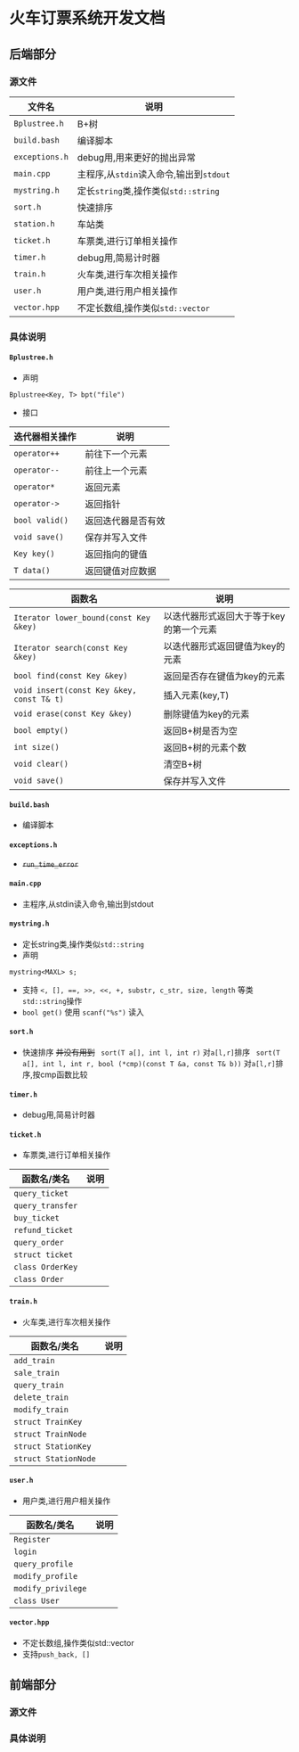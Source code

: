 # 火车订票系统开发文档

## 后端部分

### 源文件

| 文件名 | 说明 |
| ------- | ----- |
| `Bplustree.h` | B+树 |
| `build.bash` | 编译脚本 |
| `exceptions.h` | debug用,用来更好的抛出异常
| `main.cpp` | 主程序,从`stdin`读入命令,输出到`stdout`
| `mystring.h` | 定长`string`类,操作类似`std::string`
| `sort.h` | 快速排序
| `station.h` | 车站类
| `ticket.h` | 车票类,进行订单相关操作
| `timer.h` | debug用,简易计时器
| `train.h` | 火车类,进行车次相关操作
| `user.h` | 用户类,进行用户相关操作
| `vector.hpp` | 不定长数组,操作类似`std::vector`

### 具体说明

####  `Bplustree.h` 
- 声明
```
Bplustree<Key, T> bpt("file")
```
- 接口

| 迭代器相关操作 | 说明 |
|-----------|-----------|
| `operator++` | 前往下一个元素 |
| `operator--` | 前往上一个元素 |
| `operator*` | 返回元素 |
| `operator->` | 返回指针 |
| `bool valid()`| 返回迭代器是否有效 |
| `void save()`| 保存并写入文件 |
| `Key key()` | 返回指向的键值 |
| `T data()` | 返回键值对应数据 |

| 函数名 | 说明 |
| -- | ------------- |
| `Iterator lower_bound(const Key &key)` | 以迭代器形式返回大于等于key的第一个元素 |
| `Iterator search(const Key &key)` | 以迭代器形式返回键值为key的元素 |
| `bool find(const Key &key)` | 返回是否存在键值为key的元素 |
| `void insert(const Key &key, const T& t)` | 插入元素(key,T) |
| `void erase(const Key &key)` | 删除键值为key的元素 |
| `bool empty()` | 返回B+树是否为空 |
| `int size()` | 返回B+树的元素个数 |
| `void clear()` | 清空B+树 |
| `void save()` | 保存并写入文件 |

#### `build.bash` 
- 编译脚本 

#### `exceptions.h` 
- ~~`run_time_error`~~

#### `main.cpp` 
-  主程序,从stdin读入命令,输出到stdout

#### `mystring.h` 
-  定长string类,操作类似`std::string`
- 声明
```
mystring<MAXL> s;
```
- 支持 `<, [], ==, >>, <<, +, substr, c_str, size, length` 等类`std::string`操作
- `bool get()` 使用 `scanf("%s")` 读入

#### `sort.h` 
-  快速排序 ~~并没有用到~~
` sort(T a[], int l, int r)` 对`a[l,r]`排序
` sort(T a[], int l, int r, bool (*cmp)(const T &a, const T& b))` 对`a[l,r]`排序,按cmp函数比较

#### `timer.h` 
-  debug用,简易计时器

#### `ticket.h` 
-  车票类,进行订单相关操作

| 函数名/类名 | 说明 |
| -- | ------------- |
| `query_ticket` |   |
| `query_transfer` |   |
| `buy_ticket` |   |
| `refund_ticket` |   |
| `query_order` |   |
| `struct ticket` |   |
| `class OrderKey` |   |
| `class Order` |   |

#### `train.h` 
-  火车类,进行车次相关操作

| 函数名/类名 | 说明 |
| -- | ------------- |
| `add_train` |   |
| `sale_train` |   |
| `query_train` |   |
| `delete_train` |   |
| `modify_train` |   |
| `struct TrainKey ` |   |
| `struct TrainNode` |   |
| `struct StationKey` |   |
| `struct StationNode` |   |

#### `user.h` 
-  用户类,进行用户相关操作

| 函数名/类名 | 说明 |
| -- | ------------- |
| `Register` |   |
| `login` |   |
| `query_profile` |   |
| `modify_profile` |   |
| `modify_privilege` |   |
| `class User` |   |

#### `vector.hpp` 
-  不定长数组,操作类似std::vector
- 支持`push_back, []`

## 前端部分

### 源文件

### 具体说明
